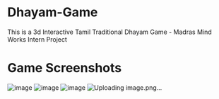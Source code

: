 # Dhayam-Game
This is a 3d Interactive Tamil Traditional Dhayam Game - Madras Mind Works Intern Project

# Game Screenshots


![image](https://github.com/user-attachments/assets/2cd01513-a417-4653-bdb5-59e7fb24644a)
![image](https://github.com/user-attachments/assets/e6116f55-498c-4d31-897b-5118657140d4)
![image](https://github.com/user-attachments/assets/24f1c0d5-2049-4458-8517-3180bd233c72)
![Uploading image.png…]()

